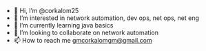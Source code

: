 - 👋 Hi, I’m @corkalom25
- 👀 I’m interested in network automation, dev ops, net ops, net eng
- 🌱 I’m currently learning java basics
- 💞️ I’m looking to collaborate on network automation
- 📫 How to reach me gmcorkalomgm@gmail.com

<!---
corkalom25/corkalom25 is a ✨ special ✨ repository because its `README.md` (this file) appears on your GitHub profile.
You can click the Preview link to take a look at your changes.
--->

